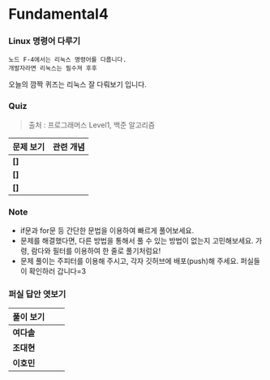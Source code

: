 # Fundamental4
### Linux 명령어 다루기
```
노드 F-4에서는 리눅스 명령어를 다룹니다.
개발자라면 리눅스는 필수져 후후
```
오늘의 깜짝 퀴즈는 리눅스 잘 다뤄보기 입니다.

### Quiz
> 출처 : 프로그래머스 Level1, 백준 알고리즘

|  <center>문제 보기</center> |  <center>관련 개념</center> |
|:--------|:--------:|
|**[]** | <center></center> |
|**[]** | <center></center> |
|**[]** | <center></center> |

### Note
* if문과 for문 등 간단한 문법을 이용하여 빠르게 풀어보세요.
* 문제를 해결했다면, 다른 방법을 통해서 풀 수 있는 방법이 없는지 고민해보세요. 가령, 람다와 필터를 이용하여 한 줄로 풀기처럼요!
* 문제 풀이는 주피터를 이용해 주시고, 각자 깃허브에 배포(push)해 주세요. 퍼실들이 확인하러 갑니다=3

### 퍼실 답안 엿보기
|  <center>풀이 보기</center> |  <center></center> |  <center></center> |
|:--------|:--------:|:--------|
|**여다솔** | <center></center> | <center></center> |
|**조대현** | <center></center> | <center></center> |
|**이호민** | <center></center> | <center></center> |